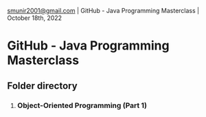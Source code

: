 smunir2001@gmail.com | GitHub - Java Programming Masterclass | October 18th, 2022
# GitHub - Java Programming Masterclass
## Folder directory
1. ### Object-Oriented Programming (Part 1)